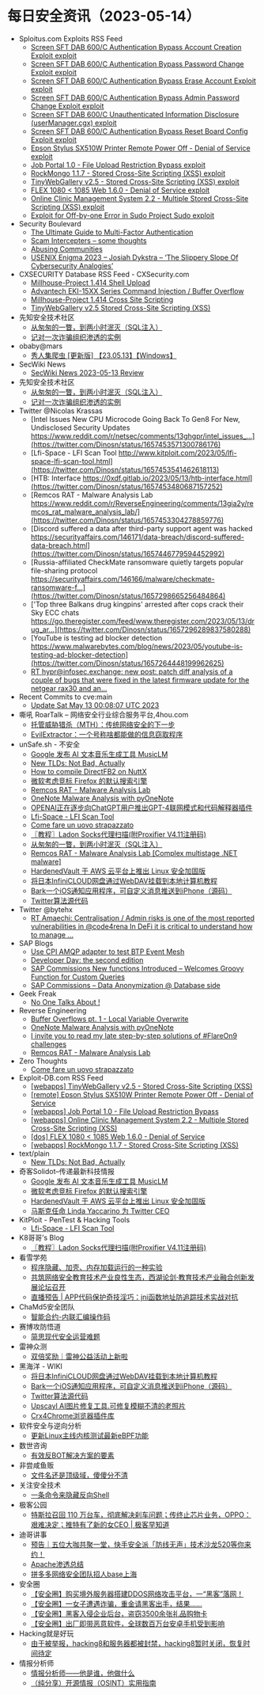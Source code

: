 # 每日安全资讯（2023-05-14）

- Sploitus.com Exploits RSS Feed
  - [Screen SFT DAB 600/C Authentication Bypass Account Creation Exploit exploit](https://sploitus.com/exploit?id=ZSL-2023-5771&utm_source=rss&utm_medium=rss)
  - [Screen SFT DAB 600/C Authentication Bypass Password Change Exploit exploit](https://sploitus.com/exploit?id=ZSL-2023-5772&utm_source=rss&utm_medium=rss)
  - [Screen SFT DAB 600/C Authentication Bypass Erase Account Exploit exploit](https://sploitus.com/exploit?id=ZSL-2023-5773&utm_source=rss&utm_medium=rss)
  - [Screen SFT DAB 600/C Authentication Bypass Admin Password Change Exploit exploit](https://sploitus.com/exploit?id=ZSL-2023-5774&utm_source=rss&utm_medium=rss)
  - [Screen SFT DAB 600/C Unauthenticated Information Disclosure (userManager.cgx) exploit](https://sploitus.com/exploit?id=ZSL-2023-5776&utm_source=rss&utm_medium=rss)
  - [Screen SFT DAB 600/C Authentication Bypass Reset Board Config Exploit exploit](https://sploitus.com/exploit?id=ZSL-2023-5775&utm_source=rss&utm_medium=rss)
  - [Epson Stylus SX510W Printer Remote Power Off - Denial of Service exploit](https://sploitus.com/exploit?id=EDB-ID:51441&utm_source=rss&utm_medium=rss)
  - [Job Portal 1.0 - File Upload Restriction Bypass exploit](https://sploitus.com/exploit?id=EDB-ID:51440&utm_source=rss&utm_medium=rss)
  - [RockMongo 1.1.7 - Stored Cross-Site Scripting (XSS) exploit](https://sploitus.com/exploit?id=EDB-ID:51437&utm_source=rss&utm_medium=rss)
  - [TinyWebGallery v2.5 - Stored Cross-Site Scripting (XSS) exploit](https://sploitus.com/exploit?id=EDB-ID:51442&utm_source=rss&utm_medium=rss)
  - [FLEX 1080 &lt; 1085 Web 1.6.0 - Denial of Service exploit](https://sploitus.com/exploit?id=EDB-ID:51438&utm_source=rss&utm_medium=rss)
  - [Online Clinic Management System 2.2 - Multiple Stored Cross-Site Scripting (XSS) exploit](https://sploitus.com/exploit?id=EDB-ID:51439&utm_source=rss&utm_medium=rss)
  - [Exploit for Off-by-one Error in Sudo Project Sudo exploit](https://sploitus.com/exploit?id=6D615941-1400-5F6E-8B84-68AB306EAAD4&utm_source=rss&utm_medium=rss)
- Security Boulevard
  - [The Ultimate Guide to Multi-Factor Authentication](https://securityboulevard.com/2023/05/the-ultimate-guide-to-multi-factor-authentication/)
  - [Scam Intercepters – some thoughts](https://securityboulevard.com/2023/05/scam-intercepters-some-thoughts/)
  - [Abusing Communities](https://securityboulevard.com/2023/05/abusing-communities/)
  - [USENIX Enigma 2023 – Josiah Dykstra – ‘The Slippery Slope Of Cybersecurity Analogies’](https://securityboulevard.com/2023/05/usenix-enigma-2023-josiah-dykstra-the-slippery-slope-of-cybersecurity-analogies/)
- CXSECURITY Database RSS Feed - CXSecurity.com
  - [Millhouse-Project 1.414 Shell Upload](https://cxsecurity.com/issue/WLB-2023050039)
  - [Advantech EKI-15XX Series Command Injection / Buffer Overflow](https://cxsecurity.com/issue/WLB-2023050038)
  - [Millhouse-Project 1.414 Cross Site Scripting](https://cxsecurity.com/issue/WLB-2023050037)
  - [TinyWebGallery v2.5 Stored Cross-Site Scripting (XSS)](https://cxsecurity.com/issue/WLB-2023050036)
- 先知安全技术社区
  - [从匆匆的一瞥，到两小时泯灭（SQL注入）](https://xz.aliyun.com/t/12524)
  - [记对一次诈骗组织渗透的实例](https://xz.aliyun.com/t/12523)
- obaby@mars
  - [秀人集爬虫 [更新版] 【23.05.13】【Windows】](https://h4ck.org.cn/2023/05/%e7%a7%80%e4%ba%ba%e9%9b%86%e7%88%ac%e8%99%ab-%e6%9b%b4%e6%96%b0%e7%89%88-%e3%80%9023-05-13%e3%80%91%e3%80%90windows%e3%80%91/)
- SecWiki News
  - [SecWiki News 2023-05-13 Review](http://www.sec-wiki.com/?2023-05-13)
- 先知安全技术社区
  - [从匆匆的一瞥，到两小时泯灭（SQL注入）](https://xz.aliyun.com/t/12524)
  - [记对一次诈骗组织渗透的实例](https://xz.aliyun.com/t/12523)
- Twitter @Nicolas Krassas
  - [Intel Issues New CPU Microcode Going Back To Gen8 For New, Undisclosed Security Updates https://www.reddit.com/r/netsec/comments/13ghgpr/intel_issues_...](https://twitter.com/Dinosn/status/1657453571300786176)
  - [Lfi-Space - LFI Scan Tool http://www.kitploit.com/2023/05/lfi-space-lfi-scan-tool.html](https://twitter.com/Dinosn/status/1657453541462618113)
  - [HTB: Interface https://0xdf.gitlab.io/2023/05/13/htb-interface.html](https://twitter.com/Dinosn/status/1657453480687157252)
  - [Remcos RAT - Malware Analysis Lab https://www.reddit.com/r/ReverseEngineering/comments/13gia2y/remcos_rat_malware_analysis_lab/](https://twitter.com/Dinosn/status/1657453304278859776)
  - [Discord suffered a data after third-party support agent was hacked https://securityaffairs.com/146171/data-breach/discord-suffered-data-breach.html](https://twitter.com/Dinosn/status/1657446779594452992)
  - [Russia-affiliated CheckMate ransomware quietly targets popular file-sharing protocol https://securityaffairs.com/146166/malware/checkmate-ransomware-f...](https://twitter.com/Dinosn/status/1657298665256484864)
  - ['Top three Balkans drug kingpins' arrested after cops crack their Sky ECC chats https://go.theregister.com/feed/www.theregister.com/2023/05/13/drug_ar...](https://twitter.com/Dinosn/status/1657296289837580288)
  - [YouTube is testing ad blocker detection https://www.malwarebytes.com/blog/news/2023/05/youtube-is-testing-ad-blocker-detection](https://twitter.com/Dinosn/status/1657264448199962625)
  - [RT hypr@infosec.exchange: new post: patch diff analysis of a couple of bugs that were fixed in the latest firmware update for the netgear rax30 and an...](https://twitter.com/hyprdude/status/1657257904406405123)
- Recent Commits to cve:main
  - [Update Sat May 13 00:08:07 UTC 2023](https://github.com/trickest/cve/commit/5b6e6ff9caeecfd45bbcd65c73cae9ebb612936f)
- 嘶吼 RoarTalk – 网络安全行业综合服务平台,4hou.com
  - [托管威胁猎杀（MTH）：传统网络安全的下一步](https://www.4hou.com/posts/MKwB)
  - [EvilExtractor：一个号称啥都能做的信息窃取程序](https://www.4hou.com/posts/lk5J)
- unSafe.sh - 不安全
  - [Google 发布 AI 文本音乐生成工具 MusicLM](https://buaq.net/go-163231.html)
  - [New TLDs: Not Bad, Actually](https://buaq.net/go-163222.html)
  - [How to compile DirectFB2 on NuttX](https://buaq.net/go-163221.html)
  - [微软考虑竞标 Firefox 的默认搜索引擎](https://buaq.net/go-163232.html)
  - [Remcos RAT - Malware Analysis Lab](https://buaq.net/go-163216.html)
  - [OneNote Malware Analysis with pyOneNote](https://buaq.net/go-163215.html)
  - [OPENAI正在逐步向ChatGPT用户推出GPT-4联网模式和代码解释器插件](https://buaq.net/go-163217.html)
  - [Lfi-Space - LFI Scan Tool](https://buaq.net/go-163211.html)
  - [Сome fare un uovo strapazzato](https://buaq.net/go-163210.html)
  - [〖教程〗Ladon Socks代理扫描(附Proxifier V4.11注册码)](https://buaq.net/go-163212.html)
  - [从匆匆的一瞥，到两小时泯灭（SQL注入）](https://buaq.net/go-163219.html)
  - [Remcos RAT - Malware Analysis Lab [Complex multistage .NET malware]](https://buaq.net/go-163204.html)
  - [HardenedVault 于 AWS 云平台上推出 Linux 安全加固版](https://buaq.net/go-163233.html)
  - [将日本InfiniCLOUD网盘通过WebDAV挂载到本地计算机教程](https://buaq.net/go-163191.html)
  - [Bark一个iOS通知应用程序，可自定义消息推送到iPhone（源码）](https://buaq.net/go-163192.html)
  - [Twitter算法源代码](https://buaq.net/go-163193.html)
- Twitter @bytehx
  - [RT Amaechi: Centralisation / Admin risks is one of the most reported vulnerabilities in @code4rena In DeFi it is critical to understand how to manage ...](https://twitter.com/AmaechiEth/status/1657320129372250113)
- SAP Blogs
  - [Use CPI AMQP adapter to test BTP Event Mesh](https://blogs.sap.com/2023/05/13/use-cpi-amqp-adapter-to-test-btp-event-mesh/)
  - [Developer Day: the second edition](https://blogs.sap.com/2023/05/13/developer-day-the-second-edition/)
  - [SAP Commissions New functions Introduced – Welcomes Groovy Function for Custom Queries](https://blogs.sap.com/2023/05/13/sap-commissions-new-functions-introduced-welcomes-groovy-function-for-custom-queries/)
  - [SAP Commissions – Data Anonymization @ Database side](https://blogs.sap.com/2023/05/13/sap-commissions-data-anonymization-database-side/)
- Geek Freak
  - [No One Talks About !](https://dhiyaneshgeek.github.io/self/help/2023/05/13/no-one-talks-about/)
- Reverse Engineering
  - [Buffer Overflows pt. 1 - Local Variable Overwrite](https://www.reddit.com/r/ReverseEngineering/comments/13gmlxh/buffer_overflows_pt_1_local_variable_overwrite/)
  - [OneNote Malware Analysis with pyOneNote](https://www.reddit.com/r/ReverseEngineering/comments/13gi8bs/onenote_malware_analysis_with_pyonenote/)
  - [I invite you to read my late step-by-step solutions of #FlareOn9 challenges](https://www.reddit.com/r/ReverseEngineering/comments/13guo0q/i_invite_you_to_read_my_late_stepbystep_solutions/)
  - [Remcos RAT - Malware Analysis Lab](https://www.reddit.com/r/ReverseEngineering/comments/13gia2y/remcos_rat_malware_analysis_lab/)
- Zero Thoughts
  - [Сome fare un uovo strapazzato](https://zerothoughts.tumblr.com/post/717204047680225280)
- Exploit-DB.com RSS Feed
  - [[webapps] TinyWebGallery v2.5 - Stored Cross-Site Scripting (XSS)](https://www.exploit-db.com/exploits/51442)
  - [[remote] Epson Stylus SX510W Printer Remote Power Off - Denial of Service](https://www.exploit-db.com/exploits/51441)
  - [[webapps] Job Portal 1.0 - File Upload Restriction Bypass](https://www.exploit-db.com/exploits/51440)
  - [[webapps] Online Clinic Management System 2.2 - Multiple Stored Cross-Site Scripting (XSS)](https://www.exploit-db.com/exploits/51439)
  - [[dos] FLEX 1080 < 1085 Web 1.6.0 - Denial of Service](https://www.exploit-db.com/exploits/51438)
  - [[webapps] RockMongo 1.1.7 - Stored Cross-Site Scripting (XSS)](https://www.exploit-db.com/exploits/51437)
- text/plain
  - [New TLDs: Not Bad, Actually](https://textslashplain.com/2023/05/13/new-tlds-not-bad-actually/)
- 奇客Solidot–传递最新科技情报
  - [Google 发布 AI 文本音乐生成工具 MusicLM](https://www.solidot.org/story?sid=74955)
  - [微软考虑竞标 Firefox 的默认搜索引擎](https://www.solidot.org/story?sid=74954)
  - [HardenedVault 于 AWS 云平台上推出 Linux 安全加固版](https://www.solidot.org/story?sid=74953)
  - [马斯克任命 Linda Yaccarino 为 Twitter CEO](https://www.solidot.org/story?sid=74952)
- KitPloit - PenTest & Hacking Tools
  - [Lfi-Space - LFI Scan Tool](http://www.kitploit.com/2023/05/lfi-space-lfi-scan-tool.html)
- K8哥哥’s Blog
  - [〖教程〗Ladon Socks代理扫描(附Proxifier V4.11注册码)](http://k8gege.org/p/proxy.html)
- 看雪学苑
  - [程序隐藏、加壳、内存加载运行的一种实验](https://mp.weixin.qq.com/s?__biz=MjM5NTc2MDYxMw==&mid=2458504429&idx=1&sn=412e435de040df0b0b439537d2958e68&chksm=b18efc6786f975717f7bd73b6b57cf4ef2b6f1b394ce5631930320270bf6f3b74b179b02b1d6&scene=58&subscene=0#rd)
  - [共筑网络安全教育技术产业良性生态，西湖论剑·教育技术产业融合创新发展论坛召开](https://mp.weixin.qq.com/s?__biz=MjM5NTc2MDYxMw==&mid=2458504429&idx=2&sn=73b35ce53441a602d8d878c2ca42b0dd&chksm=b18efc6786f975710b449fa3b4f467f98f2bf2e24aabaa71aa6b96c35f85dbdf991ea4a8a0d3&scene=58&subscene=0#rd)
  - [直播预告 | APP代码保护奇技淫巧：jni函数地址防追踪技术实战对抗](https://mp.weixin.qq.com/s?__biz=MjM5NTc2MDYxMw==&mid=2458504429&idx=3&sn=4bd32d0be3dea738ad606f96913a6652&chksm=b18efc6786f97571a3ffce95c5c8e79eda0c053e1484adf01d20379980aa45a48bc2503a9752&scene=58&subscene=0#rd)
- ChaMd5安全团队
  - [智能合约-内联汇编操作码](https://mp.weixin.qq.com/s?__biz=MzIzMTc1MjExOQ==&mid=2247508833&idx=1&sn=65385765a83a0012cdd261956421afe1&chksm=e89d8bb9dfea02afd8649499375e266b74afc2e3d5431d16c159993767aa569bb1e51e425e9d&scene=58&subscene=0#rd)
- 赛博攻防悟道
  - [简思现代安全运营难题](https://mp.weixin.qq.com/s?__biz=MzI1MDA1MjcxMw==&mid=2649908094&idx=1&sn=018100eca935263b0990562e17ecf03e&chksm=f18eea78c6f9636ece5cd56cce1145ca40e8500dfb463de11b1ec0142bf62b9dade042b2ab1b&scene=58&subscene=0#rd)
- 雷神众测
  - [双倍奖励｜雷神公益活动上新啦](https://mp.weixin.qq.com/s?__biz=MzI0NzEwOTM0MA==&mid=2652501904&idx=1&sn=c0053b52be9e7e332e0a1043c4ad6a78&chksm=f2585423c52fdd35463c7837f7a2478143463e99ff56cb5cd5a582074abd3ff033297948ad0e&scene=58&subscene=0#rd)
- 黑海洋 - WIKI
  - [将日本InfiniCLOUD网盘通过WebDAV挂载到本地计算机教程](https://blog.upx8.com/3554)
  - [Bark一个iOS通知应用程序，可自定义消息推送到iPhone（源码）](https://blog.upx8.com/3553)
  - [Twitter算法源代码](https://blog.upx8.com/3552)
  - [Upscayl AI图片修复工具.可修复模糊不清的老照片](https://blog.upx8.com/3551)
  - [Crx4Chrome浏览器插件库](https://blog.upx8.com/3550)
- 软件安全与逆向分析
  - [更新Linux主线内核测试最新eBPF功能](https://mp.weixin.qq.com/s?__biz=MzU3MTY5MzQxMA==&mid=2247484287&idx=1&sn=c26761bac4e8463d60747cae1c7ca4e2&chksm=fcdd0372cbaa8a64a73aec066a4fb9b468c1967df3a82ce4d662f24a90ec34adca177c62aba0&scene=58&subscene=0#rd)
- 数世咨询
  - [有效反BOT解决方案的要素](https://mp.weixin.qq.com/s?__biz=MzkxNzA3MTgyNg==&mid=2247498072&idx=1&sn=9f77aebb5c2b32ee7d6b966e3cfc9c4a&chksm=c1448be5f63302f3a06d70c8489eee35a5493bb8f45076030205ec06e7471fc4d4cd3985dce5&scene=58&subscene=0#rd)
- 非尝咸鱼贩
  - [文件名还是顶级域，傻傻分不清](https://mp.weixin.qq.com/s?__biz=Mzk0NDE3MTkzNQ==&mid=2247484763&idx=1&sn=2c04ee4be8874674e07defdacffed3f8&chksm=c329fbabf45e72bdb2fc53f3d5ff82051e8cc0d7d612e89c38fe42fb22b4620247bb01b693e5&scene=58&subscene=0#rd)
- 关注安全技术
  - [一条命令来隐藏反向Shell](https://mp.weixin.qq.com/s?__biz=MzA4MDMwMjQ3Mg==&mid=2651868597&idx=1&sn=fb75b17eb149e15821b1a6d60a1dc4ae&chksm=8442b552b3353c441266868cb8b1c2243d7a5438e909977b949650f6c084f670798709e2ca3f&scene=58&subscene=0#rd)
- 极客公园
  - [特斯拉召回 110 万台车，彻底解决刹车问题；传终止芯片业务，OPPO：艰难决定；推特有了新的女CEO | 极客早知道](https://mp.weixin.qq.com/s?__biz=MTMwNDMwODQ0MQ==&mid=2652992272&idx=1&sn=8f0e5ffda65b7b25ced8ad378aaf5864&chksm=7e540ea6492387b018f46a6d04d87284e5b55e3c50c29916fce32a689eb09686a448dad5a363&scene=58&subscene=0#rd)
- 迪哥讲事
  - [预告｜五位大咖共聚一堂，快手安全派「防线无声」技术沙龙520等你来约！](https://mp.weixin.qq.com/s?__biz=MzIzMTIzNTM0MA==&mid=2247489185&idx=1&sn=556454b1348e7eb042fe98c270fb999a&chksm=e8a61cc2dfd195d423a4282fc3e93a429d4edecb101fa14064a7d3a40a40aa04cc4dddc72957&scene=58&subscene=0#rd)
  - [Apache渗透总结](https://mp.weixin.qq.com/s?__biz=MzIzMTIzNTM0MA==&mid=2247489185&idx=2&sn=aa9454e218edc9c192375d806e2b5b2b&chksm=e8a61cc2dfd195d4596f337aee4990c021fc9ed7e8e5afda37105a22c69469763cc2888d4596&scene=58&subscene=0#rd)
  - [拼多多网络安全团队招人base上海​](https://mp.weixin.qq.com/s?__biz=MzIzMTIzNTM0MA==&mid=2247489185&idx=3&sn=656c37e13259b9af6b3f4f17abb58cf1&chksm=e8a61cc2dfd195d48ff69555920a914829dab27622187e3a6abf79d17f8e11e36f804dbb2b41&scene=58&subscene=0#rd)
- 安全圈
  - [【安全圈】购买境外服务器搭建DDOS网络攻击平台，一“黑客”落网！](https://mp.weixin.qq.com/s?__biz=MzIzMzE4NDU1OQ==&mid=2652034354&idx=1&sn=ed1f792a18a55cd32add233f84c701b5&chksm=f36ff972c41870640a91356fb848cc96021e6b85de9208c1f18a0ef87b283baff5f561f31ddf&scene=58&subscene=0#rd)
  - [【安全圈】一女子遭遇诈骗，重金请黑客出手，结果……](https://mp.weixin.qq.com/s?__biz=MzIzMzE4NDU1OQ==&mid=2652034354&idx=2&sn=9b6a754d8cd200d6e9cf96031e2dcbc6&chksm=f36ff972c4187064c5a1b1bcbb0d87674c72817de0b9ab6379737180f115dcc76fc266c967e7&scene=58&subscene=0#rd)
  - [【安全圈】黑客入侵企业后台，盗窃3500余张礼品购物卡](https://mp.weixin.qq.com/s?__biz=MzIzMzE4NDU1OQ==&mid=2652034354&idx=3&sn=beb2641cde4d88fc72109e56eaf3680d&chksm=f36ff972c4187064f4821481ab0831273ff7cc808f88c6733f51e732b3951e49464f290df24f&scene=58&subscene=0#rd)
  - [【安全圈】出厂即带恶意软件，全球数百万台安卓手机受到影响](https://mp.weixin.qq.com/s?__biz=MzIzMzE4NDU1OQ==&mid=2652034354&idx=4&sn=490504a66aba113b2b218b1bedbaaeb0&chksm=f36ff972c4187064848260db4b8bd078341e992968111a22a559ef5a3fa86433cda120afe187&scene=58&subscene=0#rd)
- Hacking就是好玩
  - [由于被举报，hacking8和服务器都被封禁，hacking8暂时关闭，恢复时间待定](https://mp.weixin.qq.com/s?__biz=MzU2NzcwNTY3Mg==&mid=2247484855&idx=1&sn=56a2ba3ec8103f9ecf31605683e84825&chksm=fc986c90cbefe586a6df50bbb7d9aa2b2928a00cbd00e02102a7004dd925f78a7455f9836333&scene=58&subscene=0#rd)
- 情报分析师
  - [情报分析师——他是谁，他做什么](https://mp.weixin.qq.com/s?__biz=MzA3Mjc1MTkwOA==&mid=2650529152&idx=1&sn=163ec18cae582011e670d8c9660b27f9&chksm=8716f3cbb0617addb694ecfef840a5622df39875e51d40572ee7898ffa26bd5369bd8f877b58&scene=58&subscene=0#rd)
  - [（纯分享）开源情报（OSINT）实用指南](https://mp.weixin.qq.com/s?__biz=MzA3Mjc1MTkwOA==&mid=2650529152&idx=2&sn=7e4c798ffbb896f33af0ec2e797ab6cd&chksm=8716f3cbb0617add13b83d9b651075bec37e05c50c25d9d6e50f6a6265660f95a483f1222ebb&scene=58&subscene=0#rd)
